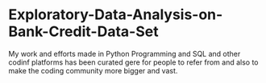 # Exploratory-Data-Analysis-on-Bank-Credit-Data-Set
My work and efforts made in Python Programming and SQL and other codinf platforms has been curated gere for people to refer from and also to make the coding community more bigger and vast.
